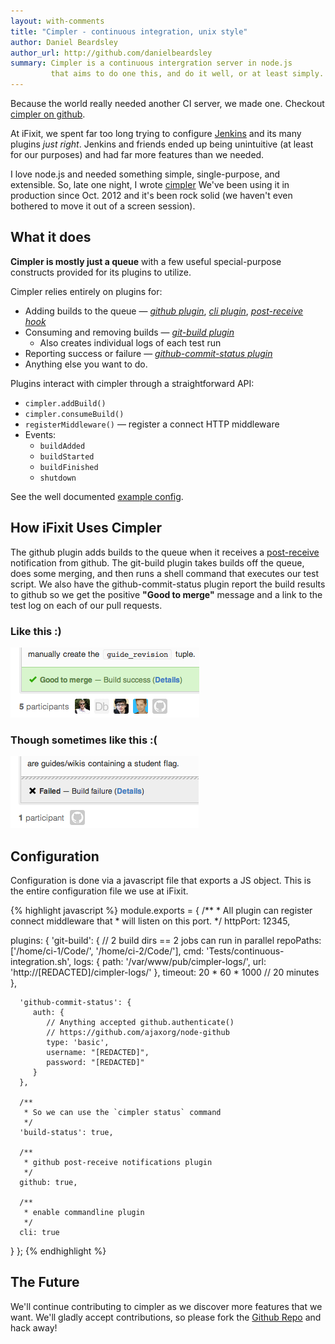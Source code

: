```yaml
---
layout: with-comments
title: "Cimpler - continuous integration, unix style"
author: Daniel Beardsley
author_url: http://github.com/danielbeardsley
summary: Cimpler is a continuous intergration server in node.js
         that aims to do one this, and do it well, or at least simply.
---
```


Because the world really needed another CI server, we made one.
Checkout [cimpler on github][repo].

At iFixit, we spent far too long
trying to configure [Jenkins](http://jenkins-ci.org/)
and its many plugins _just right_.
Jenkins and friends ended up being unintuitive (at least for our purposes)
and had far more features than we needed.

I love node.js and needed something simple, single-purpose, and extensible.
So, late one night, I wrote [cimpler][repo]
We've been using it in production since <time datetime="2012-10-08">Oct. 2012</time>
and it's been rock solid (we haven't even bothered to move it out of a screen
session).

## What it does

**Cimpler is mostly just a queue**
with a few useful special-purpose constructs provided for its plugins to utilize.

Cimpler relies entirely on plugins for:

  * Adding builds to the queue &mdash; _[github plugin][p-github]_,
     _[cli plugin][p-cli]_, _[post-receive hook][p-cli]_
  * Consuming and removing builds &mdash; _[git-build plugin][p-git-build]_
    * Also creates individual logs of each test run
  * Reporting success or failure &mdash; _[github-commit-status plugin][p-status]_
  * Anything else you want to do.

Plugins interact with cimpler through a straightforward API:

  * `cimpler.addBuild()`
  * `cimpler.consumeBuild()`
  * `registerMiddleware()` &mdash; register a connect HTTP middleware
  * Events:
    * `buildAdded`
    * `buildStarted`
    * `buildFinished`
    * `shutdown`

See the well documented [example config][config].

## How iFixit Uses Cimpler

The github plugin adds builds to the queue
when it receives a [post-receive][hooks]
notification from github.
The git-build plugin takes builds off the queue,
does some merging,
and then runs a shell command that executes our test script.
We also have the github-commit-status plugin report the build results to github
so we get the positive **"Good to merge"** message and a link to the test log on each of our pull requests.

### Like this :)
<img class="screenshot" src="/assets/build-success.png"/>

### Though sometimes like this :(
<img class="screenshot" src="/assets/build-failed.png"/>


## Configuration

Configuration is done via a javascript file that exports a JS object.
This is the entire configuration file we use at iFixit.

{% highlight javascript %}
module.exports = {
   /**
    * All plugin can register connect middleware that
    * will listen on this port.
    */
   httpPort: 12345,

   plugins: {
      'git-build': {
         // 2 build dirs == 2 jobs can run in parallel
         repoPaths: ['/home/ci-1/Code/',
                     '/home/ci-2/Code/'],
         cmd: 'Tests/continuous-integration.sh',
         logs: {
            path: '/var/www/pub/cimpler-logs/',
            url:  'http://[REDACTED]/cimpler-logs/'
         },
         timeout: 20 * 60 * 1000 // 20 minutes
      },

      'github-commit-status': {
         auth: {
            // Anything accepted github.authenticate()
            // https://github.com/ajaxorg/node-github
            type: 'basic',
            username: "[REDACTED]",
            password: "[REDACTED]"
         }
      },

      /**
       * So we can use the `cimpler status` command
       */
      'build-status': true,

      /**
       * github post-receive notifications plugin
       */
      github: true,

      /**
       * enable commandline plugin
       */
      cli: true
   }
};
{% endhighlight %}

## The Future

We'll continue contributing to cimpler as we discover more features that we want.
We'll gladly accept contributions, so please fork the [Github Repo][repo] and
hack away!

[repo]:          https://github.com/danielbeardsley/cimpler
[p-github]:      https://github.com/danielbeardsley/cimpler/blob/master/plugins/github.js
[p-cli]:         https://github.com/danielbeardsley/cimpler/blob/master/plugins/cli.js
[p-git-build]:   https://github.com/danielbeardsley/cimpler/blob/master/plugins/git-build.js
[p-status]:      https://github.com/danielbeardsley/cimpler/blob/master/plugins/github-commit-status.js
[config]:        https://github.com/danielbeardsley/cimpler/blob/master/config.sample.js
[hooks]:         https://help.github.com/articles/post-receive-hooks

